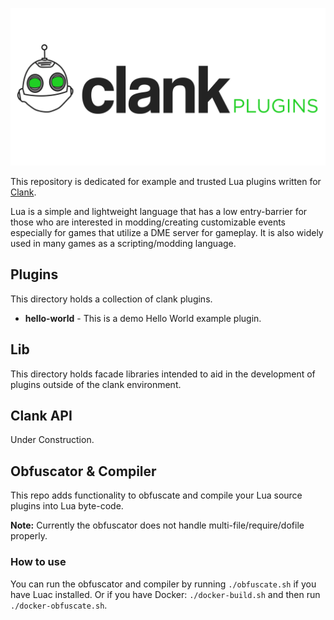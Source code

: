 ![Clank Plugins Logo](clank-plugins-logo.png)

This repository is dedicated for example and trusted Lua plugins written for [Clank](https://github.com/hashsploit/clank).

Lua is a simple and lightweight language that has a low entry-barrier for those who are interested in modding/creating customizable events especially for games that utilize a DME server for gameplay. It is also widely used in many games as a scripting/modding language.

## Plugins

This directory holds a collection of clank plugins.

- **hello-world** - This is a demo Hello World example plugin.

## Lib

This directory holds facade libraries intended to aid in the development of plugins outside of the clank environment.

## Clank API

Under Construction.

## Obfuscator & Compiler

This repo adds functionality to obfuscate and compile your Lua source plugins into Lua byte-code.

**Note:** Currently the obfuscator does not handle multi-file/require/dofile properly.

### How to use

You can run the obfuscator and compiler by running `./obfuscate.sh` if you have Luac installed.
Or if you have Docker: `./docker-build.sh` and then run `./docker-obfuscate.sh`.
